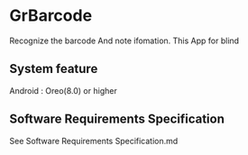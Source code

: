 # GrBarcode
Recognize the barcode And note ifomation. This App for blind 

## System feature 
Android : Oreo(8.0) or higher

## Software Requirements Specification
See Software Requirements Specification.md
